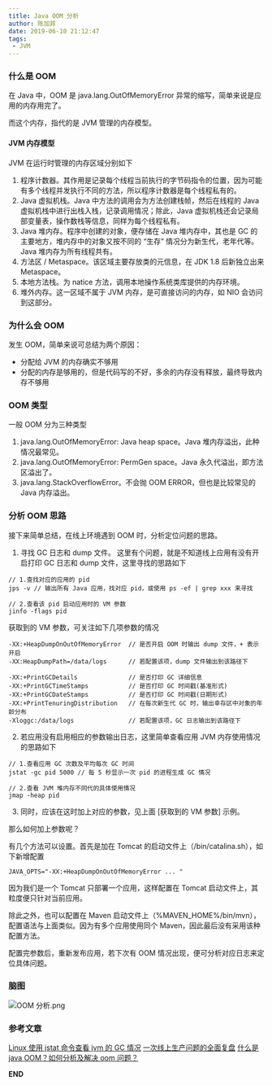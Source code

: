 ```yaml
---
title: Java OOM 分析
author: 陈加菲
date: 2019-06-10 21:12:47
tags:
 - JVM
---
```


### 什么是 OOM

在 Java 中，OOM 是 java.lang.OutOfMemoryError 异常的缩写，简单来说是应用的内存用完了。

而这个内存，指代的是 JVM 管理的内存模型。

#### JVM 内存模型

JVM 在运行时管理的内存区域分别如下

1. 程序计数器。其作用是记录每个线程当前执行的字节码指令的位置，因为可能有多个线程并发执行不同的方法，所以程序计数器是每个线程私有的。
2. Java 虚拟机栈。Java 中方法的调用会为方法创建栈帧，然后在线程的 Java 虚拟机栈中进行出栈入栈，记录调用情况；除此，Java 虚拟机栈还会记录局部变量表，操作数栈等信息，同样为每个线程私有。
3. Java 堆内存。程序中创建的对象，便存储在 Java 堆内存中，其也是 GC 的主要地方，堆内存中的对象又按不同的 “生存” 情况分为新生代，老年代等。Java 堆内存为所有线程共有。
4. 方法区 / Metaspace。该区域主要存放类的元信息，在 JDK 1.8 后新独立出来 Metaspace。
5. 本地方法栈。为 natice 方法，调用本地操作系统类库提供的内存环境。
6. 堆外内存。这一区域不属于 JVM 内存，是可直接访问的内存，如 NIO 会访问到这部分。

### 为什么会 OOM

发生 OOM，简单来说可总结为两个原因：

- 分配给 JVM 的内存确实不够用
- 分配的内存是够用的，但是代码写的不好，多余的内存没有释放，最终导致内存不够用

### OOM 类型

一般 OOM 分为三种类型

1. java.lang.OutOfMemoryError: Java heap space。Java 堆内存溢出，此种情况最常见。
2. java.lang.OutOfMemoryError: PermGen space。Java 永久代溢出，即方法区溢出了。
3. java.lang.StackOverflowError。不会抛 OOM ERROR，但也是比较常见的 Java 内存溢出。

### 分析 OOM 思路

接下来简单总结，在线上环境遇到 OOM 时，分析定位问题的思路。

1. 寻找 GC 日志和 dump 文件。
这里有个问题，就是不知道线上应用有没有开启打印 GC 日志和 dump 文件，这里寻找的思路如下

```
// 1.查找对应的应用的 pid
jps -v // 输出所有 Java 应用，找对应 pid，或使用 ps -ef | grep xxx 来寻找

// 2.查看该 pid 启动应用时的 VM 参数
jinfo -flags pid

```

获取到的 VM 参数，可关注如下几项参数的情况

```
-XX:+HeapDumpOnOutOfMemoryError  // 是否开启 OOM 时输出 dump 文件，+ 表示开启
-XX:HeapDumpPath=/data/logs      // 若配置该项，dump 文件输出到该路径下

-XX:+PrintGCDetails              // 是否打印 GC 详细信息
-XX:+PrintGCTimeStamps           // 是否打印 GC 时间戳(基准形式)
-XX:+PrintGCDateStamps           // 是否打印 GC 时间戳(日期形式)
-XX:+PrintTenuringDistribution   // 在每次新生代 GC 时，输出幸存区中对象的年龄分布
-Xloggc:/data/logs               // 若配置该项，GC 日志输出到该路径下 
```

2. 若应用没有启用相应的参数输出日志，这里简单查看应用 JVM 内存使用情况的思路如下

```
// 1.查看应用 GC 次数及平均每次 GC 时间
jstat -gc pid 5000 // 每 5 秒显示一次 pid 的进程生成 GC 情况

// 2.查看 JVM 堆内存不同代的具体使用情况
jmap -heap pid
```

3. 同时，应该在这时加上对应的参数，见上面 [获取到的 VM 参数] 示例。

那么如何加上参数呢？

有几个方法可以设置。首先是加在 Tomcat 的启动文件上（/bin/catalina.sh），如下新增配置

```
JAVA_OPTS="-XX:+HeapDumpOnOutOfMemoryError ... "
```

因为我们是一个 Tomcat 只部署一个应用，这样配置在 Tomcat 启动文件上，其粒度便只针对当前应用。

除此之外，也可以配置在 Maven 启动文件上（%MAVEN_HOME%/bin/mvn），配置语法与上面类似。因为有多个应用使用同个 Maven，因此最后没有采用该种配置方法。

配置完参数后，重新发布应用，若下次有 OOM 情况出现，便可分析对应日志来定位具体问题。

### 脑图

<img src="https://jluncc-blog.oss-cn-hangzhou.aliyuncs.com/images/oom-analysis-1/oom-analysis.png" alt="OOM 分析.png" title="OOM 分析.png" style="zoom:100%;" />

### 参考文章

[Linux 使用 jstat 命令查看 jvm 的 GC 情况](https://blog.csdn.net/zlzlei/article/details/46471627)
[一次线上生产问题的全面复盘](https://mp.weixin.qq.com/s/Me1Y6Moir93EbHw_0qpA5w)
[什么是 java OOM？如何分析及解决 oom 问题？](https://www.cnblogs.com/ThinkVenus/p/6805495.html)

**END**


